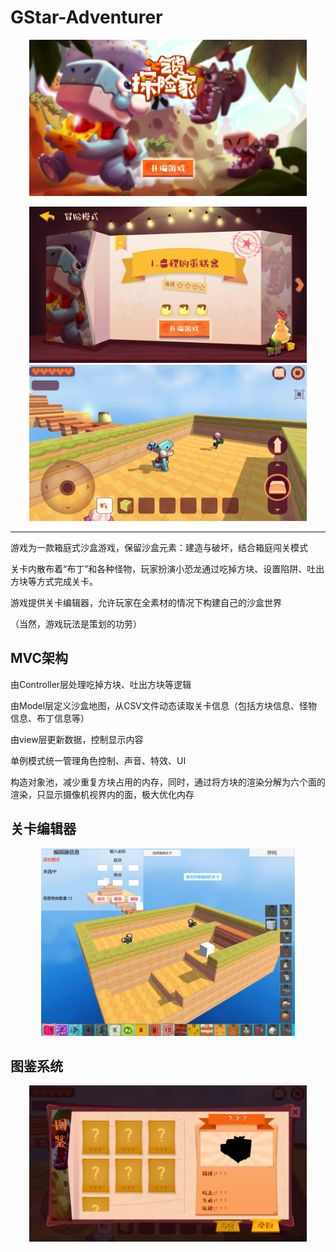 # GStar-Adventurer

<div align=center>
  <img height="250" src="https://github.com/2585479524/git_pic/blob/master/GStar-Adventurer/logo.jpg"/><br>
  
  <img height="250" src="https://github.com/2585479524/git_pic/blob/master/GStar-Adventurer/ChooseLevel.jpg"/><br>
  <img height="250" src="https://github.com/2585479524/git_pic/blob/master/GStar-Adventurer/Level.jpg"/><br>
</div>

<hr>

游戏为一款箱庭式沙盒游戏，保留沙盒元素：建造与破坏，结合箱庭闯关模式

关卡内散布着“布丁”和各种怪物，玩家扮演小恐龙通过吃掉方块、设置陷阱、吐出方块等方式完成关卡。

游戏提供关卡编辑器，允许玩家在全素材的情况下构建自己的沙盒世界

（当然，游戏玩法是策划的功劳）

## MVC架构

由Controller层处理吃掉方块、吐出方块等逻辑

由Model层定义沙盒地图，从CSV文件动态读取关卡信息（包括方块信息、怪物信息、布丁信息等）

由view层更新数据，控制显示内容

单例模式统一管理角色控制、声音、特效、UI

构造对象池，减少重复方块占用的内存，同时，通过将方块的渲染分解为六个面的渲染，只显示摄像机视界内的面，极大优化内存

## 关卡编辑器

<div align=center>
  <img height="300" src="https://github.com/2585479524/git_pic/blob/master/GStar-Adventurer/Edit.jpg"/><br>
</div>

## 图鉴系统

<div align=center>
  <img height="250" src="https://github.com/2585479524/git_pic/blob/master/GStar-Adventurer/Illustration.jpg"/><br>
</div>
